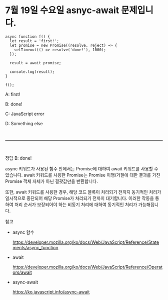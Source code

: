 # 7월 19일 수요일 asnyc-await 문제입니다.

```
async function f() {
  let result = 'first!';
  let promise = new Promise((resolve, reject) => {
    setTimeout(() => resolve('done!'), 1000);
  });

  result = await promise;

  console.log(result);
}

f();
```

A: first!

B: done!

C: JavaScript error

D: Something else

<br><hr><br>

정답 B: done!

async 키워드가 사용된 함수 안에서는 Promise에 대하여 await 키워드를 사용할 수 있습니다. await 키워드를 사용한 Promise는 Promise 이행/거절에 대한 결과를 가진 Promise 객체 자체가 아닌 결괏값만을 반환합니다.

또한, await 키워드를 사용한 경우, 해당 코드 블록이 처리되기 전까지 동기적인 처리가 일시적으로 중단되어 해당 Promise가 처리되기 전까지 대기합니다. 이러한 작동을 통하여 처리 순서가 보장되어야 하는 비동기 처리에 대하여 동기적인 처리가 가능해집니다.


참고

- async 함수

  https://developer.mozilla.org/ko/docs/Web/JavaScript/Reference/Statements/async_function

- await

  https://developer.mozilla.org/ko/docs/Web/JavaScript/Reference/Operators/await

- async-await
  
  https://ko.javascript.info/async-await